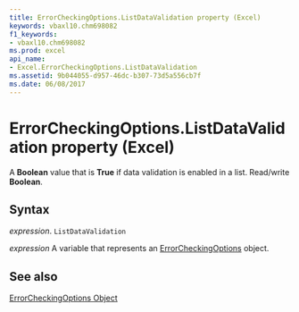 ```yaml
---
title: ErrorCheckingOptions.ListDataValidation property (Excel)
keywords: vbaxl10.chm698082
f1_keywords:
- vbaxl10.chm698082
ms.prod: excel
api_name:
- Excel.ErrorCheckingOptions.ListDataValidation
ms.assetid: 9b044055-d957-46dc-b307-73d5a556cb7f
ms.date: 06/08/2017
---
```



# ErrorCheckingOptions.ListDataValidation property (Excel)

A  **Boolean** value that is **True** if data validation is enabled in a list. Read/write **Boolean**.


## Syntax

 _expression_. `ListDataValidation`

 _expression_ A variable that represents an [ErrorCheckingOptions](Excel.ErrorCheckingOptions.md) object.


## See also


[ErrorCheckingOptions Object](Excel.ErrorCheckingOptions.md)


